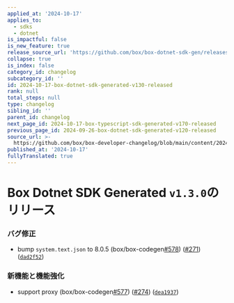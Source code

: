 ```yaml
---
applied_at: '2024-10-17'
applies_to:
  - sdks
  - dotnet
is_impactful: false
is_new_feature: true
release_source_url: 'https://github.com/box/box-dotnet-sdk-gen/releases/tag/v1.3.0'
collapse: true
is_index: false
category_id: changelog
subcategory_id: ''
id: 2024-10-17-box-dotnet-sdk-generated-v130-released
rank: null
total_steps: null
type: changelog
sibling_id: ''
parent_id: changelog
next_page_id: 2024-10-17-box-typescript-sdk-generated-v170-released
previous_page_id: 2024-09-26-box-dotnet-sdk-generated-v120-released
source_url: >-
  https://github.com/box/box-developer-changelog/blob/main/content/2024/10-17-box-dotnet-sdk-generated-v130-released.md
published_at: '2024-10-17'
fullyTranslated: true
---
```

# Box Dotnet SDK Generated `v1.3.0`のリリース

### バグ修正

* bump `system.text.json` to 8.0.5 (box/box-codegen[#578][1]) ([#271][2]) ([`dad2f52`][3])

### 新機能と機能強化

* support proxy (box/box-codegen[#577][4]) ([#274][5]) ([`dea1937`][6])

[1]: https://github.com/box/box-codegen/issues/578

[2]: https://github.com/box/box-codegen/issues/271

[3]: https://github.com/box/box-codegen/commit/dad2f521066e73c3dcdaec196cd6940401e31f3a

[4]: https://github.com/box/box-codegen/issues/577

[5]: https://github.com/box/box-codegen/issues/274

[6]: https://github.com/box/box-codegen/commit/dea19373a7169365acb968a66c78c5937ef698e1
